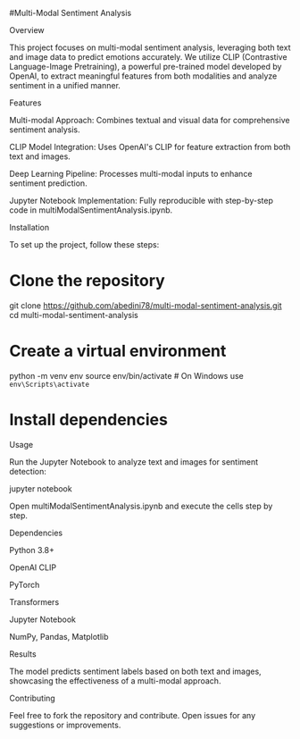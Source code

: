 #Multi-Modal Sentiment Analysis

Overview

This project focuses on multi-modal sentiment analysis, leveraging both text and image data to predict emotions accurately. We utilize CLIP (Contrastive Language-Image Pretraining), a powerful pre-trained model developed by OpenAI, to extract meaningful features from both modalities and analyze sentiment in a unified manner.

Features

Multi-modal Approach: Combines textual and visual data for comprehensive sentiment analysis.

CLIP Model Integration: Uses OpenAI's CLIP for feature extraction from both text and images.

Deep Learning Pipeline: Processes multi-modal inputs to enhance sentiment prediction.

Jupyter Notebook Implementation: Fully reproducible with step-by-step code in multiModalSentimentAnalysis.ipynb.

Installation

To set up the project, follow these steps:

# Clone the repository
git clone https://github.com/abedini78/multi-modal-sentiment-analysis.git
cd multi-modal-sentiment-analysis

# Create a virtual environment
python -m venv env
source env/bin/activate  # On Windows use `env\Scripts\activate`

# Install dependencies


Usage

Run the Jupyter Notebook to analyze text and images for sentiment detection:

jupyter notebook

Open multiModalSentimentAnalysis.ipynb and execute the cells step by step.

Dependencies

Python 3.8+

OpenAI CLIP

PyTorch

Transformers

Jupyter Notebook

NumPy, Pandas, Matplotlib

Results

The model predicts sentiment labels based on both text and images, showcasing the effectiveness of a multi-modal approach.

Contributing

Feel free to fork the repository and contribute. Open issues for any suggestions or improvements.



